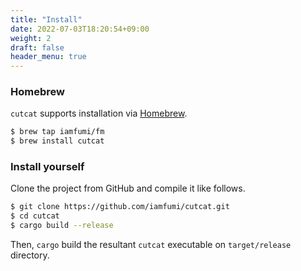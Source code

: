 ```yaml
---
title: "Install"
date: 2022-07-03T18:20:54+09:00
weight: 2
draft: false
header_menu: true
---
```


### Homebrew

`cutcat` supports installation via [Homebrew](https://brew.sh/).

```sh
$ brew tap iamfumi/fm
$ brew install cutcat
```

### Install yourself

Clone the project from GitHub and compile it like follows.

```sh
$ git clone https://github.com/iamfumi/cutcat.git
$ cd cutcat
$ cargo build --release
```

Then, `cargo` build the resultant `cutcat` executable on `target/release` directory.
